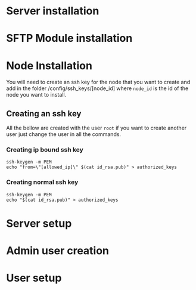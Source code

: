 # Server installation

# SFTP Module installation

# Node Installation

You will need to create an ssh key for the node that you want to create and add in the folder /config/ssh_keys/[node_id]
where `node_id` is the id of the node you want to install.

## Creating an ssh key

All the bellow are created with the user `root` if you want to create another user just change the user in all the
commands.

### Creating ip bound ssh key

```shell
ssh-keygen -m PEM
echo "from=\"[allowed_ip]\" $(cat id_rsa.pub)" > authorized_keys
```

### Creating normal ssh key

```shell
ssh-keygen -m PEM
echo "$(cat id_rsa.pub)" > authorized_keys
```

# Server setup

# Admin user creation

# User setup


